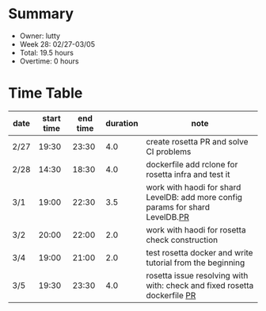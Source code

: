 # Summary

* Owner: lutty
* Week 28: 02/27-03/05
* Total: 19.5 hours
* Overtime: 0 hours

# Time Table

| date | start time | end time | duration | note                                                                                                                          |
|------|------------|----------|----------|-------------------------------------------------------------------------------------------------------------------------------|
| 2/27 | 19:30      | 23:30    | 4.0      | create rosetta PR and solve CI problems                                                                                       |
| 2/28 | 14:30      | 18:30    | 4.0      | dockerfile add rclone for rosetta infra and test it                                                                           |
| 3/1  | 19:00      | 22:30    | 3.5      | work with haodi for shard LevelDB: add more config params for shard LevelDB.[PR](https://github.com/LuttyYang/harmony/pull/3) |
| 3/2  | 20:00      | 22:00    | 2.0      | work with haodi for rosetta check construction                                                                                |
| 3/4  | 19:00      | 21:00    | 2.0      | test rosetta docker and write tutorial from the beginning                                                                     |
| 3/5  | 19:30      | 23:30    | 4.0      | rosetta issue resolving with with: check and fixed rosetta dockerfile [PR](https://github.com/harmony-one/harmony/pull/4080)  |